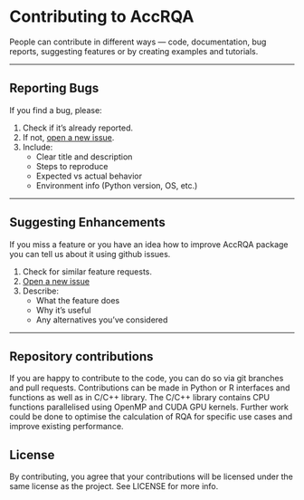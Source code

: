 # Contributing to AccRQA

People can contribute in different ways — code, documentation, bug reports, suggesting features or by creating examples and tutorials.

---

## Reporting Bugs

If you find a bug, please:

1. Check if it’s already reported.
2. If not, [open a new issue](https://github.com/KAdamek/AccRQA/issues).
3. Include:
   - Clear title and description
   - Steps to reproduce
   - Expected vs actual behavior
   - Environment info (Python version, OS, etc.)

---

## Suggesting Enhancements

If you miss a feature or you have an idea how to improve AccRQA package you can tell us about it using github issues.

1. Check for similar feature requests.
2. [Open a new issue](https://github.com/KAdamek/AccRQA/issues)
3. Describe:
   - What the feature does
   - Why it’s useful
   - Any alternatives you’ve considered

---

## Repository contributions

If you are happy to contribute to the code, you can do so via git branches and pull requests. Contributions can be made in Python or R interfaces and functions as well as in C/C++ library. The C/C++ library contains CPU functions parallelised using OpenMP and CUDA GPU kernels. Further work could be done to optimise the calculation of RQA for specific use cases and improve existing performance.


## License
By contributing, you agree that your contributions will be licensed under the same license as the project. See LICENSE for more info.
